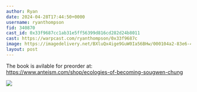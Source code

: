 ```yaml
---
author: Ryan
date: 2024-04-28T17:44:50+0000
username: ryanthompson
fid: 340870
cast_id: 0x33f9687cc1ab31e5ff56399d816cd282d24b8011
cast: https://warpcast.com/ryanthompson/0x33f9687c
image: https://imagedelivery.net/BXluQx4ige9GuW0Ia56BHw/000104a2-83e6-4225-9f86-c8022d8e1000/original
layout: post
---
```

The book is avilable for preorder at: https://www.anteism.com/shop/ecologies-of-becoming-sougwen-chung  

![](https://imagedelivery.net/BXluQx4ige9GuW0Ia56BHw/000104a2-83e6-4225-9f86-c8022d8e1000/original)